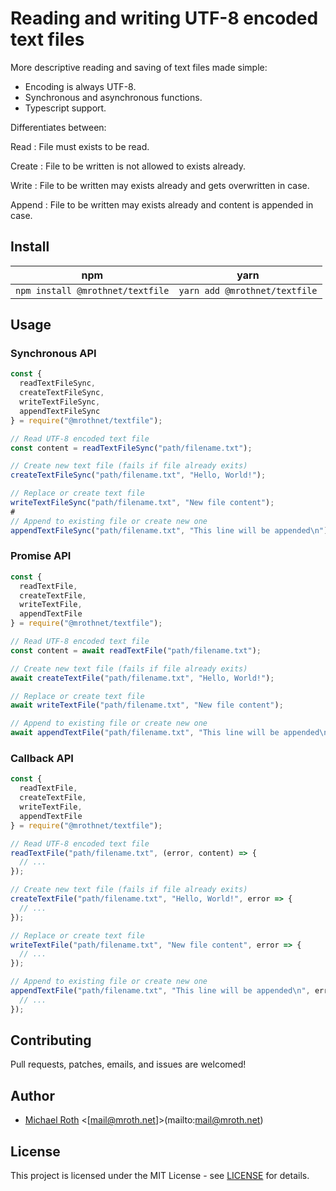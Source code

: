 # Reading and writing UTF-8 encoded text files

More descriptive reading and saving of text files made simple:

- Encoding is always UTF-8.
- Synchronous and asynchronous functions.
- Typescript support.

Differentiates between:

Read
: File must exists to be read.

Create
: File to be written is not allowed to exists already.

Write
: File to be written may exists already and gets overwritten in case.

Append
: File to be written may exists already and content is appended in case.

## Install

|               npm                |             yarn              |
| :------------------------------: | :---------------------------: |
| `npm install @mrothnet/textfile` | `yarn add @mrothnet/textfile` |

## Usage

### Synchronous API

```javascript
const {
  readTextFileSync,
  createTextFileSync,
  writeTextFileSync,
  appendTextFileSync
} = require("@mrothnet/textfile");

// Read UTF-8 encoded text file
const content = readTextFileSync("path/filename.txt");

// Create new text file (fails if file already exits)
createTextFileSync("path/filename.txt", "Hello, World!");

// Replace or create text file
writeTextFileSync("path/filename.txt", "New file content");
#
// Append to existing file or create new one
appendTextFileSync("path/filename.txt", "This line will be appended\n");
```

### Promise API

```javascript
const {
  readTextFile,
  createTextFile,
  writeTextFile,
  appendTextFile
} = require("@mrothnet/textfile");

// Read UTF-8 encoded text file
const content = await readTextFile("path/filename.txt");

// Create new text file (fails if file already exits)
await createTextFile("path/filename.txt", "Hello, World!");

// Replace or create text file
await writeTextFile("path/filename.txt", "New file content");

// Append to existing file or create new one
await appendTextFile("path/filename.txt", "This line will be appended\n");
```

### Callback API

```javascript
const {
  readTextFile,
  createTextFile,
  writeTextFile,
  appendTextFile
} = require("@mrothnet/textfile");

// Read UTF-8 encoded text file
readTextFile("path/filename.txt", (error, content) => {
  // ...
});

// Create new text file (fails if file already exits)
createTextFile("path/filename.txt", "Hello, World!", error => {
  // ...
});

// Replace or create text file
writeTextFile("path/filename.txt", "New file content", error => {
  // ...
});

// Append to existing file or create new one
appendTextFile("path/filename.txt", "This line will be appended\n", error => {
  // ...
});
```

## Contributing

Pull requests, patches, emails, and issues are welcomed!

## Author

- [Michael Roth](https://mroth.net/) <[<mail@mroth.net>]>(mailto:mail@mroth.net)

## License

This project is licensed under the MIT License - see [LICENSE](LICENSE) for details.

